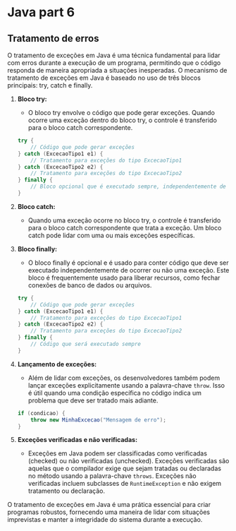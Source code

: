 # Java part 6

## Tratamento de erros

O tratamento de exceções em Java é uma técnica fundamental para lidar com erros durante a execução de um programa, permitindo que o código responda de maneira apropriada a situações inesperadas. O mecanismo de tratamento de exceções em Java é baseado no uso de três blocos principais: try, catch e finally.

1. **Bloco try:**
   - O bloco try envolve o código que pode gerar exceções. Quando ocorre uma exceção dentro do bloco try, o controle é transferido para o bloco catch correspondente.

   ```java
   try {
       // Código que pode gerar exceções
   } catch (ExcecaoTipo1 e1) {
       // Tratamento para exceções do tipo ExcecaoTipo1
   } catch (ExcecaoTipo2 e2) {
       // Tratamento para exceções do tipo ExcecaoTipo2
   } finally {
       // Bloco opcional que é executado sempre, independentemente de exceções
   }
   ```

2. **Bloco catch:**
   - Quando uma exceção ocorre no bloco try, o controle é transferido para o bloco catch correspondente que trata a exceção. Um bloco catch pode lidar com uma ou mais exceções específicas.

3. **Bloco finally:**
   - O bloco finally é opcional e é usado para conter código que deve ser executado independentemente de ocorrer ou não uma exceção. Este bloco é frequentemente usado para liberar recursos, como fechar conexões de banco de dados ou arquivos.

   ```java
   try {
       // Código que pode gerar exceções
   } catch (ExcecaoTipo1 e1) {
       // Tratamento para exceções do tipo ExcecaoTipo1
   } catch (ExcecaoTipo2 e2) {
       // Tratamento para exceções do tipo ExcecaoTipo2
   } finally {
       // Código que será executado sempre
   }
   ```

4. **Lançamento de exceções:**
   - Além de lidar com exceções, os desenvolvedores também podem lançar exceções explicitamente usando a palavra-chave `throw`. Isso é útil quando uma condição específica no código indica um problema que deve ser tratado mais adiante.

   ```java
   if (condicao) {
       throw new MinhaExcecao("Mensagem de erro");
   }
   ```

5. **Exceções verificadas e não verificadas:**
   - Exceções em Java podem ser classificadas como verificadas (checked) ou não verificadas (unchecked). Exceções verificadas são aquelas que o compilador exige que sejam tratadas ou declaradas no método usando a palavra-chave `throws`. Exceções não verificadas incluem subclasses de `RuntimeException` e não exigem tratamento ou declaração.

O tratamento de exceções em Java é uma prática essencial para criar programas robustos, fornecendo uma maneira de lidar com situações imprevistas e manter a integridade do sistema durante a execução.

